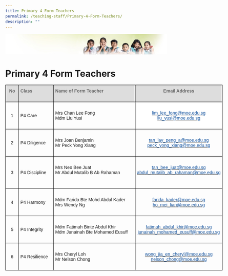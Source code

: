 ```yaml
---
title: Primary 4 Form Teachers
permalink: /teaching-staff/Primary-4-Form-Teachers/
description: ""
---
```

![](/images/Banner.jpg)

Primary 4 Form Teachers
=======================

<style type="text/css">
.tg  {border-collapse:collapse;border-spacing:0;}
.tg td{border-color:black;border-style:solid;border-width:1px;font-family:Arial, sans-serif;font-size:14px;
  overflow:hidden;padding:10px 5px;word-break:normal;}
.tg th{border-color:black;border-style:solid;border-width:1px;font-family:Arial, sans-serif;font-size:14px;
  font-weight:normal;overflow:hidden;padding:10px 5px;word-break:normal;}
.tg .tg-cly1{text-align:left;vertical-align:middle}
.tg .tg-a4yv{background-color:#DDD;color:#666;font-weight:bold;text-align:center;vertical-align:top}
.tg .tg-6wao{background-color:#FFF;color:#10509C;text-align:center;vertical-align:top}
.tg .tg-e14l{background-color:#DDD;color:#666;font-weight:bold;text-align:left;vertical-align:top}
.tg .tg-nrix{text-align:center;vertical-align:middle}
.tg .tg-0lax{text-align:left;vertical-align:top}
.tg .tg-vgkv{color:#10509C;text-align:center;vertical-align:top}
</style>
<table class="tg" style="undefined;table-layout: fixed; width: 678px">
<colgroup>
<col style="width: 41px">
<col style="width: 109px">
<col style="width: 256px">
<col style="width: 272px">
</colgroup>
<thead>
  <tr>
    <th class="tg-a4yv">No<br><br></th>
    <th class="tg-e14l">Class<br><br></th>
    <th class="tg-e14l">Name of Form Teacher<br><br></th>
    <th class="tg-a4yv">Email Address<br><br></th>
  </tr>
</thead>
<tbody>
  <tr>
    <td class="tg-nrix">1</td>
    <td class="tg-cly1">P4 Care</td>
    <td class="tg-0lax"><br>Mrs Chan Lee Fong<br>Mdm Liu Yusi<br><br></td>
    <td class="tg-6wao"><br><a href="mailto:lim_lee_fong@moe.edu.sg"><span style="text-decoration:none;color:#10509C">lim_lee_fong@moe.edu.sg</span></a><br><a href="mailto:liu_yusi@moe.edu.sg"><span style="text-decoration:none;color:#10509C">liu_yusi@moe.edu.sg</span></a><br></td>
  </tr>
  <tr>
    <td class="tg-nrix">2</td>
    <td class="tg-cly1">P4 Diligence</td>
    <td class="tg-0lax"><br>Mrs Joan Benjamin<br>Mr Peck Yong Xiang<br><br></td>
    <td class="tg-vgkv"><br><a href="mailto:tan_lay_peng_a@moe.edu.sg" target="_blank" rel="noopener noreferrer"><span style="text-decoration:none;color:#10509C">tan_lay_peng_a@moe.edu.sg</span></a><br><a href="mailto:peck_yong_xiang@moe.edu.sg" target="_blank" rel="noopener noreferrer"><span style="text-decoration:none;color:#10509C">peck_yong_xiang@moe.edu.sg</span></a><br></td>
  </tr>
  <tr>
    <td class="tg-nrix">3</td>
    <td class="tg-cly1">P4 Discipline</td>
    <td class="tg-0lax"><br>Mrs Neo Bee Juat<br>Mr Abdul Mutalib B Ab Rahaman<br><br><br></td>
    <td class="tg-vgkv"><br><a href="mailto:tan_bee_juat@moe.edu.sg"><span style="text-decoration:none;color:#10509C">tan_bee_juat@moe.edu.sg</span></a><br><a href="mailto:abdul_mutalib_ab_rahaman@moe.edu.sg"><span style="text-decoration:none;color:#10509C">abdul_mutalib_ab_rahaman@moe.edu.sg</span></a><br></td>
  </tr>
  <tr>
    <td class="tg-nrix"> 4</td>
    <td class="tg-cly1">P4 Harmony </td>
    <td class="tg-0lax"><br>Mdm Farida Bte Mohd Abdul Kader<br>Mrs Wendy Ng<br><br></td>
    <td class="tg-vgkv"><br><a href="mailto:farida_kader@moe.edu.sg" target="_blank" rel="noopener noreferrer"><span style="text-decoration:none;color:#10509C">farida_kader@moe.edu.sg</span></a><br><a href="mailto:ho_mei_lian@moe.edu.sg" target="_blank" rel="noopener noreferrer"><span style="text-decoration:none;color:#10509C">ho_mei_lian@moe.edu.sg</span></a><br></td>
  </tr>
  <tr>
    <td class="tg-nrix">5 </td>
    <td class="tg-cly1">P4 Integrity</td>
    <td class="tg-0lax"><br>Mdm Fatimah Binte Abdul Khir<br>Mdm Junainah Bte Mohamed Eusuff<br><br></td>
    <td class="tg-nrix"> <a href="mailto:fatimah_abdul_khir@moe.edu.sg"><span style="text-decoration:none;color:#10509C">fatimah_abdul_khir@moe.edu.sg</span></a><br><a href="mailto:junainah_mohamed_eusuff@moe.edu.sg"><span style="text-decoration:none;color:#10509C">junainah_mohamed_eusuff@moe.edu.sg</span></a><br></td>
  </tr>
  <tr>
    <td class="tg-nrix">6 </td>
    <td class="tg-cly1">P4 Resilience</td>
    <td class="tg-cly1"> <br>Mrs Cheryl Loh<br>Mr Nelson Chong<br><br></td>
    <td class="tg-nrix"> <a href="mailto:wong_jia_en_cheryl@moe.edu.sg"><span style="text-decoration:none;color:#10509C">wong_jia_en_cheryl@moe.edu.sg</span></a><br><a href="mailto:nelson_chong@moe.edu.sg"><span style="text-decoration:none;color:#10509C">nelson_chong@moe.edu.sg</span></a><br></td>
  </tr>
</tbody>
</table>